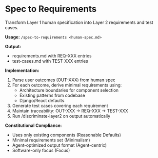 # Spec to Requirements

Transform Layer 1 human specification into Layer 2 requirements and test cases.

**Usage:** `/spec-to-requirements <human-spec.md>`

**Output:**
- requirements.md with REQ-XXX entries
- test-cases.md with TEST-XXX entries

**Implementation:**
1. Parse user outcomes (OUT-XXX) from human spec
2. For each outcome, derive minimal requirements using:
   - Architecture boundaries for component selection
   - Existing patterns from codebase
   - Django/React defaults
3. Generate test cases covering each requirement
4. Maintain traceability: OUT-XXX → REQ-XXX → TEST-XXX
5. Run /discriminate-layer2 on output automatically

**Constitutional Compliance:**
- Uses only existing components (Reasonable Defaults)
- Minimal requirements set (Minimalism)
- Agent-optimized output format (Agent-centric)
- Software-only focus (Focus)